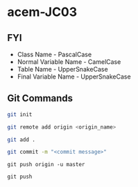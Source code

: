 # acem-JC03


## FYI
* Class Name - PascalCase
* Normal Variable Name - CamelCase
* Table Name - UpperSnakeCase
* Final Variable Name - UpperSnakeCase



## Git Commands
```bash
git init
```
```bash
git remote add origin <origin_name>
```
```bash
git add .
```
```bash
git commit -m "<commit message>"
```
```first branch push
git push origin -u master
```
``` push
git push 
```
